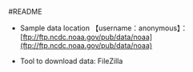 #README

* Sample data location 【username：anonymous】： [ftp://ftp.ncdc.noaa.gov/pub/data/noaa](ftp://ftp.ncdc.noaa.gov/pub/data/noaa)

* Tool to download data: FileZilla